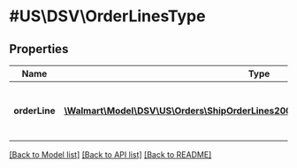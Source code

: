 # #US\DSV\OrderLinesType

## Properties

Name | Type | Description | Notes
------------ | ------------- | ------------- | -------------
**orderLine** | [**\Walmart\Model\DSV\US\Orders\ShipOrderLines200ResponseOrderLinesOrderLineInner[]**](ShipOrderLines200ResponseOrderLinesOrderLineInner.md) | Purchase Order line information for each item | [optional]


[[Back to Model list]](../) [[Back to API list]](../../Api/US/DSV) [[Back to README]](../../README.md)
